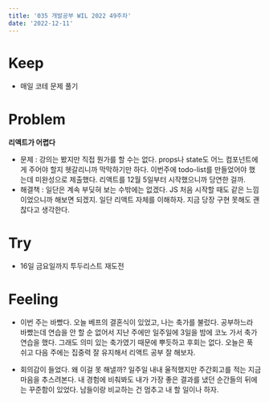 ```yaml
---
title: '035 개발공부 WIL 2022 49주차'
date: '2022-12-11'
---
```


# Keep

- 매일 코테 문제 풀기

# Problem

**리액트가 어렵다**

- 문제 : 강의는 봤지만 직접 뭔가를 할 수는 없다. props나 state도 어느 컴포넌트에게 주어야 할지 헷갈리니까 막막하기만 하다. 이번주에 todo-list를 만들었어야 했는데 미완성으로 제출했다. 리액트를 12월 5일부터 시작했으니까 당연한 걸까.
- 해결책 : 일단은 계속 부딪혀 보는 수밖에는 없겠다. JS 처음 시작할 때도 같은 느낌이었으니까 해보면 되겠지. 일단 리액트 자체를 이해하자. 지금 당장 구현 못해도 괜찮다고 생각한다.

# Try

- 16일 금요일까지 투두리스트 재도전

# Feeling

- 이번 주는 바빴다. 오늘 베프의 결혼식이 있었고, 나는 축가를 불렀다. 공부하느라 바빴는데 연습을 안 할 순 없어서 지난 주에만 일주일에 3일을 밤에 코노 가서 축가 연습을 했다. 그래도 의미 있는 축가였기 때문에 뿌듯하고 후회는 없다. 오늘은 푹 쉬고 다음 주에는 집중력 잘 유지해서 리액트 공부 잘 해보자.

- 회의감이 들었다. 왜 이걸 못 해낼까? 일주일 내내 울적했지만 주간회고를 적는 지금 마음을 추스려본다. 내 경험에 비춰봐도 내가 가장 좋은 결과를 냈던 순간들의 뒤에는 꾸준함이 있었다. 남들이랑 비교하는 건 멈추고 내 할 일이나 하자.

